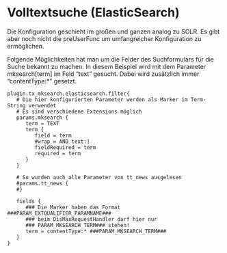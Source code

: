 Volltextsuche (ElasticSearch)
=============================

Die Konfiguration geschieht im großen und ganzen analog zu SOLR. Es gibt aber noch nicht die preUserFunc um umfangreicher Konfiguration zu ermöglichen.

Folgende Möglichkeiten hat man um die Felder des Suchformulars für die Suche bekannt zu machen. In diesem Beispiel wird mit dem Parameter mksearch[term] im Feld “text” gesucht. Dabei wird zusätzlich immer “contentType:\*” gesetzt.

~~~~ {.sourceCode .ts}
plugin.tx_mksearch.elasticsearch.filter{
   # Die hier konfigurierten Parameter werden als Marker im Term-String verwendet
   # Es sind verschiedene Extensions möglich
   params.mksearch {
      term = TEXT   
      term {
         field = term
         #wrap = AND text:|
         fieldRequired = term
         required = term
      }
   }

   # So wurden auch alle Parameter von tt_news ausgelesen
   #params.tt_news {
   #}

   fields {
      ### Die Marker haben das Format ###PARAM_EXTQUALIFIER_PARAMNAME###
      ### beim DisMaxRequestHandler darf hier nur
      ### PARAM_MKSEARCH_TERM### stehen!
      term = contentType:* ###PARAM_MKSEARCH_TERM###
   }
}
~~~~
